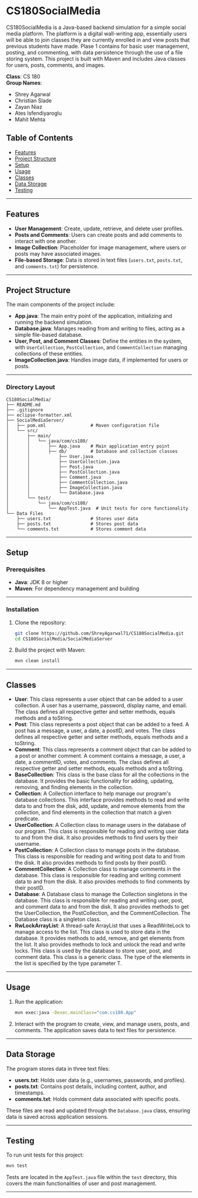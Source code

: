 # CS180SocialMedia

CS180SocialMedia is a Java-based backend simulation for a simple social media platform. The platform is a digital wall-writing app, essentially users will be able to join classes they are currently enrolled in and view posts that previous students have made. Plase 1 contains for basic user management, posting, and commenting, with data persistence through the use of a file storing system. This project is built with Maven and includes Java classes for users, posts, comments, and images.

**Class**: CS 180  
**Group Names**:

- Shrey Agarwal
- Christian Slade
- Zayan Niaz
- Ates Isfendiyaroglu
- Mahit Mehta

## Table of Contents

- [Features](#features)
- [Project Structure](#project-structure)
- [Setup](#setup)
- [Usage](#usage)
- [Classes](#classes)
- [Data Storage](#data-storage)
- [Testing](#testing)

---

## Features

- **User Management**: Create, update, retrieve, and delete user profiles.
- **Posts and Comments**: Users can create posts and add comments to interact with one another.
- **Image Collection**: Placeholder for image management, where users or posts may have associated images.
- **File-based Storage**: Data is stored in text files (`users.txt`, `posts.txt`, and `comments.txt`) for persistence.

---

## Project Structure

The main components of the project include:

- **App.java**: The main entry point of the application, initializing and running the backend simulation.
- **Database.java**: Manages reading from and writing to files, acting as a simple file-based database.
- **User, Post, and Comment Classes**: Define the entities in the system, with `UserCollection`, `PostCollection`, and `CommentCollection` managing collections of these entities.
- **ImageCollection.java**: Handles image data, if implemented for users or posts.

---

### Directory Layout

```plaintext
CS180SocialMedia/
├── README.md
├── .gitignore
├── eclipse-formatter.xml
├── SocialMediaServer/
│   ├── pom.xml                 # Maven configuration file
│   └── src/
│       ├── main/
│       │   └── java/com/cs180/
│       │       ├── App.java    # Main application entry point
│       │       ├── db/         # Database and collection classes
│       │           ├── User.java
│       │           ├── UserCollection.java
│       │           ├── Post.java
│       │           ├── PostCollection.java
│       │           ├── Comment.java
│       │           ├── CommentCollection.java
│       │           ├── ImageCollection.java
│       │           └── Database.java
│       └── test/
│           └── java/com/cs180/
│               └── AppTest.java  # Unit tests for core functionality
└── Data Files
    ├── users.txt               # Stores user data
    ├── posts.txt               # Stores post data
    └── comments.txt            # Stores comment data
```

---

## Setup

### Prerequisites

- **Java**: JDK 8 or higher
- **Maven**: For dependency management and building

---

### Installation

1. Clone the repository:
   ```bash
   git clone https://github.com/ShreyAgarwal71/CS180SocialMedia.git
   cd CS180SocialMedia/SocialMediaServer
   ```
2. Build the project with Maven:
   ```bash
   mvn clean install
   ```

---

## Classes

- **User**: This class represents a user object that can be added to a user collection. A user has a username, password, display name, and email. The class defines all respective getter and setter methods, equals methods and a toString.
- **Post**: This class represents a post object that can be added to a feed. A post has a message, a user, a date, a postID, and votes. The class defines all respective getter and setter methods, equals methods and a toString.
- **Comment**: This class represents a comment object that can be added to a post or another comment. A comment contains a message, a user, a date, a commentID, votes, and comments. The class defines all respective getter and setter methods, equals methods and a toString.
- **BaseCollection**: This class is the base class for all the collections in the database. It provides the basic functionality for adding, updating, removing, and finding elements in the collection.
- **Collection**: A Collection interface to help manage our program's database collections. This interface provides methods to read and write data to and from the disk, add, update, and remove elements from the collection, and find elements in the collection that match a given predicate.
- **UserCollection**: A Collection class to manage users in the database of our program. This class is responsible for reading and writing user data to and from the disk. It also provides methods to find users by their username.
- **PostCollection**: A Collection class to manage posts in the database. This class is responsible for reading and writing post data to and from the disk. It also provides methods to find posts by their postID.
- **CommentCollection**: A Collection class to manage comments in the database. This class is responsible for reading and writing comment data to and from the disk. It also provides methods to find comments by their postID.
- **Database**: A Database class to manage the Collection singletons in the database. This class is responsible for reading and writing user, post, and comment data to and from the disk. It also provides methods to get the UserCollection, the PostCollection, and the CommentCollection. The Database class is a singleton class.
- **RwLockArrayList**: A thread-safe ArrayList that uses a ReadWriteLock to manage access to the list. This class is used to store data in the database. It provides methods to add, remove, and get elements from the list. It also provides methods to lock and unlock the read and write locks. This class is used by the database to store user, post, and comment data. This class is a generic class. The type of the elements in the list is specified by the type parameter T.

---

## Usage

1. Run the application:
   ```bash
   mvn exec:java -Dexec.mainClass="com.cs180.App"
   ```
2. Interact with the program to create, view, and manage users, posts, and comments. The application saves data to text files for persistence.

---

## Data Storage

The program stores data in three text files:

- **users.txt**: Holds user data (e.g., usernames, passwords, and profiles).
- **posts.txt**: Contains post details, including content, author, and timestamps.
- **comments.txt**: Holds comment data associated with specific posts.

These files are read and updated through the `Database.java` class, ensuring data is saved across application sessions.

---

## Testing

To run unit tests for this project:

```bash
mvn test
```

Tests are located in the `AppTest.java` file within the `test` directory, this covers the main functionalities of user and post management.

---

